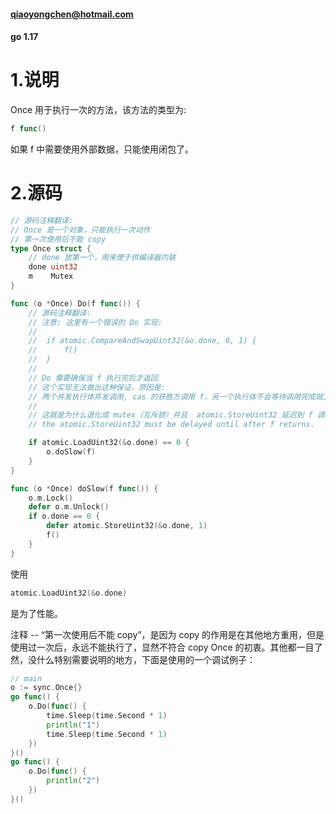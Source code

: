 #### qiaoyongchen@hotmail.com

#### go 1.17

# 1.说明

Once 用于执行一次的方法，该方法的类型为:

```go
f func()
```

如果 f 中需要使用外部数据，只能使用闭包了。

# 2.源码

```go
// 源码注释翻译:
// Once 是一个对象，只能执行一次动作
// 第一次使用后不能 copy 
type Once struct {
	// done 放第一个，用来便于供编译器内联
	done uint32
	m    Mutex
}

func (o *Once) Do(f func()) {
    // 源码注释翻译:
	// 注意: 这里有一个错误的 Do 实现:
	//
	//	if atomic.CompareAndSwapUint32(&o.done, 0, 1) {
	//		f()
	//	}
	//
	// Do 需要确保当 f 执行完后才返回
	// 这个实现无法做出这种保证，原因是:
	// 两个并发执行体并发调用, cas 的获胜方调用 f，另一个执行体不会等待调用完成就立即返回
	// 
	// 这就是为什么退化成 mutex（互斥锁）并且  atomic.StoreUint32 延迟到 f 调用完之后
	// the atomic.StoreUint32 must be delayed until after f returns.

	if atomic.LoadUint32(&o.done) == 0 {
		o.doSlow(f)
	}
}

func (o *Once) doSlow(f func()) {
	o.m.Lock()
	defer o.m.Unlock()
	if o.done == 0 {
		defer atomic.StoreUint32(&o.done, 1)
		f()
	}
}
```

使用

```go
atomic.LoadUint32(&o.done)
```

是为了性能。

注释 -- “第一次使用后不能 copy”，是因为 copy 的作用是在其他地方重用，但是使用过一次后，永远不能执行了，显然不符合 copy Once 的初衷。其他都一目了然，没什么特别需要说明的地方，下面是使用的一个调试例子：

```go
// main
o := sync.Once{}
go func() {
    o.Do(func() {
        time.Sleep(time.Second * 1)
        println("1")
        time.Sleep(time.Second * 1)
	})
}()
go func() {
    o.Do(func() {
    	println("2")
	})
}()
```

